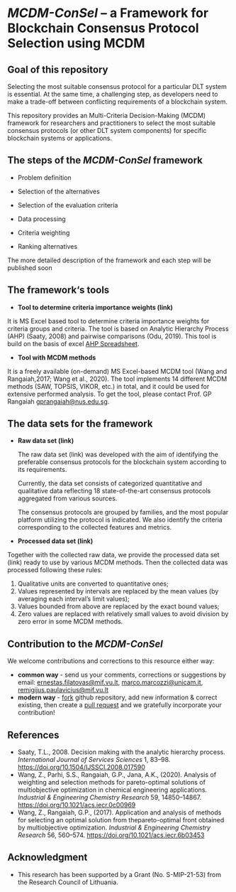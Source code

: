 # *MCDM-ConSel* – a Framework for Blockchain Consensus Protocol Selection using MCDM


## Goal of this repository

Selecting the most suitable consensus protocol for a particular DLT system is essential. At the same time, a challenging step, as developers need to make a trade-off between conflicting requirements of a blockchain system.

This repository provides an Multi-Criteria Decision-Making (MCDM) framework for researchers and practitioners to select the most suitable consensus protocols (or other DLT system components) for specific blockchain systems or applications.

## The steps of the *MCDM-ConSel* framework

- Problem definition

- Selection of the alternatives

- Selection of the evaluation criteria

- Data processing

- Criteria weighting

- Ranking alternatives

The more detailed description of the framework and each step will be published soon

## The framework‘s tools

- **Tool to determine criteria importance weights (link)**

It is MS Excel based tool to determine criteria importance weights for criteria groups and criteria. The tool is based on Analytic Hierarchy Process (AHP) (Saaty, 2008) and pairwise comparisons (Odu, 2019). This tool is build on the basis of excel [AHP Spreadsheet](https://www.pyzdekinstitute.com/blog/six-sigma/ahp-spreadsheet.html).

- **Tool with MCDM methods**

It is a freely available (on-demand) MS Excel-based MCDM tool (Wang and Rangaiah,2017; Wang et al., 2020). The tool implements 14 different MCDM methods (SAW, TOPSIS, VIKOR, etc.) in total, and it could be used for extensive performed analysis. To get the tool, please contact Prof. GP Rangaiah [gprangaiah@nus.edu.sg](mailto:gprangaiah@nus.edu.sg).

## The data sets for the framework

- **Raw data set (link)**

  The raw data set (link) was developed with the aim of identifying the preferable consensus protocols for the blockchain system according to its requirements. 

  Currently, the data set consists of categorized quantitative and qualitative data reflecting 18 state-of-the-art consensus protocols aggregated from various sources.

  The consensus protocols are grouped by families, and the most popular platform utilizing the protocol is indicated. We also identify the criteria corresponding to the collected features and metrics. 

- **Processed data set (link)**

Together with the collected raw data, we provide the processed data set (link) ready to use by various MCDM methods. Then the collected data was processed following these rules:

1. Qualitative units are converted to quantitative ones;
2. Values represented by intervals are replaced by the mean values (by averaging each interval’s limit values);
3. Values bounded from above are replaced by the exact bound values;
4. Zero values are replaced with relatively small values  to  avoid  division  by  zero  error  in  some  MCDM  methods. 



## Contribution to the *MCDM-ConSel*

We welcome contributions and corrections to this resource either way:

- **common way** - send us your comments, corrections or suggestions by email: [ernestas.filatovas@mif.vu.lt](mailto:ernestas.filatovas@mif.vu.lt), [marco.marcozzi@unicam.it](mailto:marco.marcozzi@unicam.it), [remigijus.paulavicius@mif.vu.lt](mailto:remigijus.paulavicius@imperial.ac.uk)
- **modern way** - [fork](https://help.github.com/articles/fork-a-repo/) github repository, add new information & correct existing, then create a [pull request](https://help.github.com/articles/creating-a-pull-request-from-a-fork/) and  we gratefully incorporate your contribution!

## References

- Saaty, T.L., 2008. Decision making with the analytic hierarchy process. *International Journal of Services Sciences* 1, 83–98. https://doi.org/10.1504/IJSSCI.2008.017590 
- Wang, Z., Parhi, S.S., Rangaiah, G.P., Jana, A.K., (2020). Analysis of weighting and selection methods for pareto-optimal solutions of multiobjective optimization in chemical engineering applications. *Industrial & Engineering Chemistry Research* 59, 14850–14867. https://doi.org/10.1021/acs.iecr.0c00969
- Wang, Z., Rangaiah, G.P., (2017). Application and analysis of methods for selecting an optimal solution from thepareto-optimal front obtained by multiobjective optimization. *Industrial & Engineering Chemistry Research* 56, 560–574. https://doi.org/10.1021/acs.iecr.6b03453

## Acknowledgment

- This research has been supported by a Grant (No. S-MIP-21-53) from the Research Council of Lithuania.
